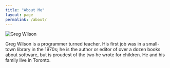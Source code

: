 ```yaml
---
title: "About Me"
layout: page
permalink: /about/
---
```


<img src="{{ '/static/gvwilson-tpl-2017-small.jpg' | relative_url }}" alt="Greg Wilson" />

Greg Wilson is a programmer turned teacher.
His first job was in a small-town library in the 1970s;
he is the author or editor of over a dozen books about software,
but is proudest of the two he wrote for children.
He and his family live in Toronto.

